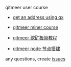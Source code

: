 
qitmeer user course

- [get an address using qx](https://github.com/hlcfans/qitmeer_user_course/blob/master/get_an_address_using_qx.md)

- [qitmeer miner course](https://github.com/hlcfans/qitmeer_user_course/blob/master/miner_course.md)


- [qitmeer 挖矿极简教程](https://github.com/hlcfans/qitmeer_user_course/blob/master/qitmeer-mining%E6%9E%81%E7%AE%80%E6%95%99%E7%A8%8B.md)

- [qitmeer node 节点搭建](https://github.com/hlcfans/qitmeer_user_course/blob/master/%E6%90%AD%E5%BB%BAQitmeer%E8%8A%82%E7%82%B9.md)


any questions, create [issues](https://github.com/hlcfans/qitmeer_user_course/issues)

